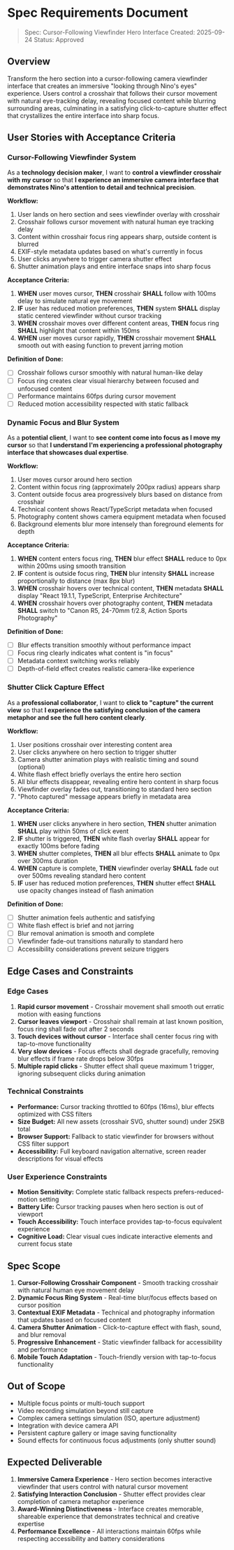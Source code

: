 # Spec Requirements Document

> Spec: Cursor-Following Viewfinder Hero Interface
> Created: 2025-09-24
> Status: Approved

## Overview

Transform the hero section into a cursor-following camera viewfinder interface that creates an immersive "looking through Nino's eyes" experience. Users control a crosshair that follows their cursor movement with natural eye-tracking delay, revealing focused content while blurring surrounding areas, culminating in a satisfying click-to-capture shutter effect that crystallizes the entire interface into sharp focus.

## User Stories with Acceptance Criteria

### Cursor-Following Viewfinder System

As a **technology decision maker**, I want to **control a viewfinder crosshair with my cursor** so that **I experience an immersive camera interface that demonstrates Nino's attention to detail and technical precision**.

**Workflow:**

1. User lands on hero section and sees viewfinder overlay with crosshair
2. Crosshair follows cursor movement with natural human eye tracking delay
3. Content within crosshair focus ring appears sharp, outside content is blurred
4. EXIF-style metadata updates based on what's currently in focus
5. User clicks anywhere to trigger camera shutter effect
6. Shutter animation plays and entire interface snaps into sharp focus

**Acceptance Criteria:**

1. **WHEN** user moves cursor, **THEN** crosshair **SHALL** follow with 100ms delay to simulate natural eye movement
2. **IF** user has reduced motion preferences, **THEN** system **SHALL** display static centered viewfinder without cursor tracking
3. **WHEN** crosshair moves over different content areas, **THEN** focus ring **SHALL** highlight that content within 150ms
4. **WHEN** user moves cursor rapidly, **THEN** crosshair movement **SHALL** smooth out with easing function to prevent jarring motion

**Definition of Done:**

- [ ] Crosshair follows cursor smoothly with natural human-like delay
- [ ] Focus ring creates clear visual hierarchy between focused and unfocused content
- [ ] Performance maintains 60fps during cursor movement
- [ ] Reduced motion accessibility respected with static fallback

### Dynamic Focus and Blur System

As a **potential client**, I want to **see content come into focus as I move my cursor** so that **I understand I'm experiencing a professional photography interface that showcases dual expertise**.

**Workflow:**

1. User moves cursor around hero section
2. Content within focus ring (approximately 200px radius) appears sharp
3. Content outside focus area progressively blurs based on distance from crosshair
4. Technical content shows React/TypeScript metadata when focused
5. Photography content shows camera equipment metadata when focused
6. Background elements blur more intensely than foreground elements for depth

**Acceptance Criteria:**

1. **WHEN** content enters focus ring, **THEN** blur effect **SHALL** reduce to 0px within 200ms using smooth transition
2. **IF** content is outside focus ring, **THEN** blur intensity **SHALL** increase proportionally to distance (max 8px blur)
3. **WHEN** crosshair hovers over technical content, **THEN** metadata **SHALL** display "React 19.1.1, TypeScript, Enterprise Architecture"
4. **WHEN** crosshair hovers over photography content, **THEN** metadata **SHALL** switch to "Canon R5, 24-70mm f/2.8, Action Sports Photography"

**Definition of Done:**

- [ ] Blur effects transition smoothly without performance impact
- [ ] Focus ring clearly indicates what content is "in focus"
- [ ] Metadata context switching works reliably
- [ ] Depth-of-field effect creates realistic camera-like experience

### Shutter Click Capture Effect

As a **professional collaborator**, I want to **click to "capture" the current view** so that **I experience the satisfying conclusion of the camera metaphor and see the full hero content clearly**.

**Workflow:**

1. User positions crosshair over interesting content area
2. User clicks anywhere on hero section to trigger shutter
3. Camera shutter animation plays with realistic timing and sound (optional)
4. White flash effect briefly overlays the entire hero section
5. All blur effects disappear, revealing entire hero content in sharp focus
6. Viewfinder overlay fades out, transitioning to standard hero section
7. "Photo captured" message appears briefly in metadata area

**Acceptance Criteria:**

1. **WHEN** user clicks anywhere in hero section, **THEN** shutter animation **SHALL** play within 50ms of click event
2. **IF** shutter is triggered, **THEN** white flash overlay **SHALL** appear for exactly 100ms before fading
3. **WHEN** shutter completes, **THEN** all blur effects **SHALL** animate to 0px over 300ms duration
4. **WHEN** capture is complete, **THEN** viewfinder overlay **SHALL** fade out over 500ms revealing standard hero content
5. **IF** user has reduced motion preferences, **THEN** shutter effect **SHALL** use opacity changes instead of flash animation

**Definition of Done:**

- [ ] Shutter animation feels authentic and satisfying
- [ ] White flash effect is brief and not jarring
- [ ] Blur removal animation is smooth and complete
- [ ] Viewfinder fade-out transitions naturally to standard hero
- [ ] Accessibility considerations prevent seizure triggers

## Edge Cases and Constraints

### Edge Cases

1. **Rapid cursor movement** - Crosshair movement shall smooth out erratic motion with easing functions
2. **Cursor leaves viewport** - Crosshair shall remain at last known position, focus ring shall fade out after 2 seconds
3. **Touch devices without cursor** - Interface shall center focus ring with tap-to-move functionality
4. **Very slow devices** - Focus effects shall degrade gracefully, removing blur effects if frame rate drops below 30fps
5. **Multiple rapid clicks** - Shutter effect shall queue maximum 1 trigger, ignoring subsequent clicks during animation

### Technical Constraints

- **Performance:** Cursor tracking throttled to 60fps (16ms), blur effects optimized with CSS filters
- **Size Budget:** All new assets (crosshair SVG, shutter sound) under 25KB total
- **Browser Support:** Fallback to static viewfinder for browsers without CSS filter support
- **Accessibility:** Full keyboard navigation alternative, screen reader descriptions for visual effects

### User Experience Constraints

- **Motion Sensitivity:** Complete static fallback respects prefers-reduced-motion setting
- **Battery Life:** Cursor tracking pauses when hero section is out of viewport
- **Touch Accessibility:** Touch interface provides tap-to-focus equivalent experience
- **Cognitive Load:** Clear visual cues indicate interactive elements and current focus state

## Spec Scope

1. **Cursor-Following Crosshair Component** - Smooth tracking crosshair with natural human eye movement delay
2. **Dynamic Focus Ring System** - Real-time blur/focus effects based on cursor position
3. **Contextual EXIF Metadata** - Technical and photography information that updates based on focused content
4. **Camera Shutter Animation** - Click-to-capture effect with flash, sound, and blur removal
5. **Progressive Enhancement** - Static viewfinder fallback for accessibility and performance
6. **Mobile Touch Adaptation** - Touch-friendly version with tap-to-focus functionality

## Out of Scope

- Multiple focus points or multi-touch support
- Video recording simulation beyond still capture
- Complex camera settings simulation (ISO, aperture adjustment)
- Integration with device camera API
- Persistent capture gallery or image saving functionality
- Sound effects for continuous focus adjustments (only shutter sound)

## Expected Deliverable

1. **Immersive Camera Experience** - Hero section becomes interactive viewfinder that users control with natural cursor movement
2. **Satisfying Interaction Conclusion** - Shutter effect provides clear completion of camera metaphor experience
3. **Award-Winning Distinctiveness** - Interface creates memorable, shareable experience that demonstrates technical and creative expertise
4. **Performance Excellence** - All interactions maintain 60fps while respecting accessibility and battery considerations
